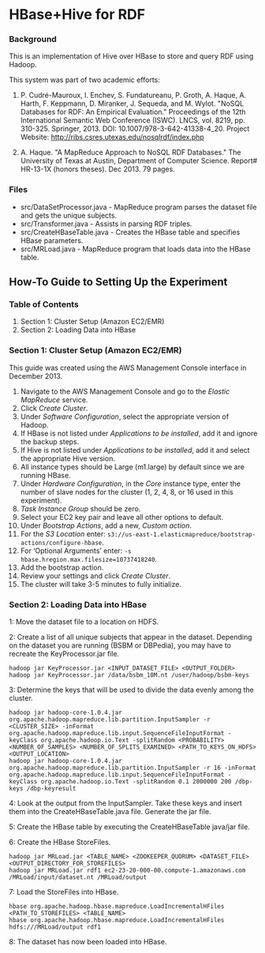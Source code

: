 # HBase+Hive for RDF

### Background
This is an implementation of Hive over HBase to store and query RDF using Hadoop.

This system was part of two academic efforts:

1. P. Cudré-Mauroux, I. Enchev, S. Fundatureanu, P. Groth, A. Haque, A. Harth, F. Keppmann, D. Miranker, J. Sequeda, and M. Wylot. "NoSQL Databases for RDF: An Empirical Evaluation." Proceedings of the 12th International Semantic Web Conference (ISWC). LNCS, vol. 8219, pp. 310-325. Springer, 2013. DOI: 10.1007/978-3-642-41338-4_20. Project Website: http://ribs.csres.utexas.edu/nosqlrdf/index.php

2. A. Haque. "A MapReduce Approach to NoSQL RDF Databases." The University of Texas at Austin, Department of Computer Science. Report# HR-13-1X (honors theses). Dec 2013. 79 pages.

### Files
* src/DataSetProcessor.java - MapReduce program parses the dataset file and gets the unique subjects.
* src/Transformer.java - Assists in parsing RDF triples.
* src/CreateHBaseTable.java - Creates the HBase table and specifies HBase parameters.
* src/MRLoad.java - MapReduce program that loads data into the HBase table.

## How-To Guide to Setting Up the Experiment
### Table of Contents
1. Section 1: Cluster Setup (Amazon EC2/EMR)
2. Section 2: Loading Data into HBase

### Section 1: Cluster Setup (Amazon EC2/EMR)

This guide was created using the AWS Management Console interface in December 2013.

1. Navigate to the AWS Management Console and go to the *Elastic MapReduce* service.
2. Click *Create Cluster*.
3. Under *Software Configuration*, select the appropriate version of Hadoop.
4. If HBase is not listed under *Applications to be installed*, add it and ignore the backup steps.
5. If Hive is not listed under *Applications to be installed*, add it and select the appropriate Hive version.
6. All instance types should be Large (m1.large) by default since we are running HBase.
7. Under *Hardware Configuration*, in the *Core* instance type, enter the number of slave nodes for the cluster (1, 2, 4, 8, or 16 used in this experiment).
8. *Task Instance Group* should be zero.
9. Select your EC2 key pair and leave all other options to default.
10. Under *Bootstrap Actions*, add a new, *Custom action*.
11. For the *S3 Location* enter:
`s3://us-east-1.elasticmapreduce/bootstrap-actions/configure-hbase`.
12. For ‘Optional Arguments’ enter:
`-s hbase.hregion.max.filesize=10737418240`.
13. Add the bootstrap action.
14. Review your settings and click *Create Cluster*.
15. The cluster will take 3-5 minutes to fully initialize.

### Section 2: Loading Data into HBase
1: Move the dataset file to a location on HDFS.

2: Create a list of all unique subjects that appear in the dataset. Depending on the dataset you are running (BSBM or DBPedia), you may have to recreate the KeyProcessor.jar file.

```
hadoop jar KeyProcessor.jar <INPUT_DATASET_FILE> <OUTPUT_FOLDER>
hadoop jar KeyProcessor.jar /data/bsbm_10M.nt /user/hadoop/bsbm-keys
```

3: Determine the keys that will be used to divide the data evenly among the cluster.
```
hadoop jar hadoop-core-1.0.4.jar org.apache.hadoop.mapreduce.lib.partition.InputSampler -r <CLUSTER_SIZE> -inFormat org.apache.hadoop.mapreduce.lib.input.SequenceFileInputFormat -keyClass org.apache.hadoop.io.Text -splitRandom <PROBABILITY> <NUMBER_OF_SAMPLES> <NUMBER_OF_SPLITS_EXAMINED> <PATH_TO_KEYS_ON_HDFS> <OUTPUT_LOCATION>
hadoop jar hadoop-core-1.0.4.jar org.apache.hadoop.mapreduce.lib.partition.InputSampler -r 16 -inFormat org.apache.hadoop.mapreduce.lib.input.SequenceFileInputFormat -keyClass org.apache.hadoop.io.Text -splitRandom 0.1 2000000 200 /dbp-keys /dbp-keyresult
```

4: Look at the output from the InputSampler. Take these keys and insert them into the CreateHBaseTable.java file. Generate the jar file.

5: Create the HBase table by executing the CreateHBaseTable java/jar file.

6: Create the HBase StoreFiles.
```
hadoop jar MRLoad.jar <TABLE_NAME> <ZOOKEEPER_QUORUM> <DATASET_FILE> <OUTPUT_DIRECTORY_FOR_STOREFILES>
hadoop jar MRLoad.jar rdf1 ec2-23-20-000-00.compute-1.amazonaws.com /MRLoad/input/dataset.nt /MRLoad/output
```

7: Load the StoreFiles into HBase.
```
hbase org.apache.hadoop.hbase.mapreduce.LoadIncrementalHFiles <PATH_TO_STOREFILES> <TABLE_NAME>
hbase org.apache.hadoop.hbase.mapreduce.LoadIncrementalHFiles hdfs:///MRLoad/output rdf1
```
	
8: The dataset has now been loaded into HBase.